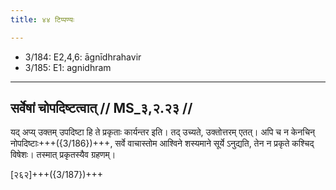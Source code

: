 ```yaml
---
title: ४४ टिप्पण्यः

---
```

- 3/184: E2,4,6: āgnīdhrahavir
- 3/185: E1: agnidhram

____________________________________________


## सर्वेषां चोपदिष्टत्वात् // MS_३,२.२३ //

यद् अप्य् उक्तम् उपदिष्टा हि ते प्रकृताः कार्यन्तर इति। तद् उच्यते, उक्तोत्तरम् एतत्। अपि च न केनचिन् नोपदिष्टाः+++({3/186})+++, सर्वे वाचास्तोम आश्विने शस्यमाने सूर्ये ऽनुद्यति, तेन न प्रकृते कश्चिद् विषेशः। तस्मात् प्रकृतस्यैव ग्रहणम्।

[२६२]+++({3/187})+++
